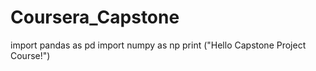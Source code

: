 # Coursera_Capstone
import pandas as pd
import numpy as np
print ("Hello Capstone Project Course!")
